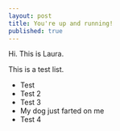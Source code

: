 ```yaml
---
layout: post
title: You're up and running!
published: true
---
```


Hi. This is Laura.

This is a test list.

- Test
- Test 2
- Test 3
- My dog just farted on me
- Test 4
